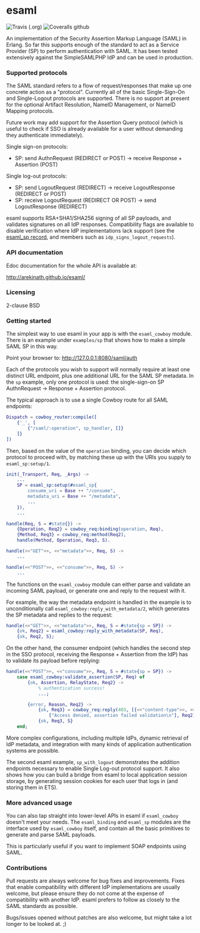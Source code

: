 # esaml

![Travis (.org)](https://img.shields.io/travis/K2InformaticsGmbH/esaml.svg)
![Coveralls github](https://img.shields.io/coveralls/github/K2InformaticsGmbH/esaml.svg)

[travis]: https://travis-ci.org/K2InformaticsGmbH/esaml
[travis badge]: https://img.shields.io/travis/K2InformaticsGmbH/esaml/master.svg?style=flat-square
[coveralls]: https://coveralls.io/github/K2InformaticsGmbH/esaml
[coveralls badge]: https://img.shields.io/coveralls/K2InformaticsGmbH/esaml/master.svg?style=flat-square

An implementation of the Security Assertion Markup Language (SAML) in Erlang. So far this supports enough of the standard to act as a Service Provider (SP) to perform authentication with SAML. It has been tested extensively against the SimpleSAMLPHP IdP and can be used in production.

### Supported protocols

The SAML standard refers to a flow of request/responses that make up one concrete action as a "protocol". Currently all of the basic Single-Sign-On and Single-Logout protocols are supported. There is no support at present for the optional Artifact Resolution, NameID Management, or NameID Mapping protocols.

Future work may add support for the Assertion Query protocol (which is useful to check if SSO is already available for a user without demanding they authenticate immediately).

Single sign-on protocols:

 * SP: send AuthnRequest (REDIRECT or POST) -> receive Response + Assertion (POST)

Single log-out protocols:

 * SP: send LogoutRequest (REDIRECT) -> receive LogoutResponse (REDIRECT or POST)
 * SP: receive LogoutRequest (REDIRECT OR POST) -> send LogoutResponse (REDIRECT)

esaml supports RSA+SHA1/SHA256 signing of all SP payloads, and validates signatures on all IdP responses. Compatibility flags are available to disable verification where IdP implementations lack support (see the [esaml_sp record](http://arekinath.github.io/esaml/esaml.html#type-sp), and members such as `idp_signs_logout_requests`).

### API documentation

Edoc documentation for the whole API is available at:

http://arekinath.github.io/esaml/

### Licensing

2-clause BSD

### Getting started

The simplest way to use esaml in your app is with the `esaml_cowboy` module. There is an example under `examples/sp` that shows how to make a simple SAML SP in this way.

Point your browser to: http://127.0.0.1:8080/saml/auth

Each of the protocols you wish to support will normally require at least one distinct URL endpoint, plus one additional URL for the SAML SP metadata. In the `sp` example, only one protocol is used: the single-sign-on SP AuthnRequest -> Response + Assertion protocol.

The typical approach is to use a single Cowboy route for all SAML endpoints:

```erlang
Dispatch = cowboy_router:compile([
    {'_', [
        {"/saml/:operation", sp_handler, []}
    ]}
])
```

Then, based on the value of the `operation` binding, you can decide which protocol to proceed with, by matching these up with the URIs you supply to `esaml_sp:setup/1`.

```erlang
init(_Transport, Req, _Args) ->
    ...
    SP = esaml_sp:setup(#esaml_sp{
        consume_uri = Base ++ "/consume",
        metadata_uri = Base ++ "/metadata",
        ...
    }),
    ...

handle(Req, S = #state{}) ->
    {Operation, Req2} = cowboy_req:binding(operation, Req),
    {Method, Req3} = cowboy_req:method(Req2),
    handle(Method, Operation, Req3, S).

handle(<<"GET">>, <<"metadata">>, Req, S) ->
    ...

handle(<<"POST">>, <<"consume">>, Req, S) ->
    ...
```

The functions on the `esaml_cowboy` module can either parse and validate an incoming SAML payload, or generate one and reply to the request with it.

For example, the way the metadata endpoint is handled in the example is to unconditionally call `esaml_cowboy:reply_with_metadata/2`, which generates the SP metadata and replies to the request:

```erlang
handle(<<"GET">>, <<"metadata">>, Req, S = #state{sp = SP}) ->
    {ok, Req2} = esaml_cowboy:reply_with_metadata(SP, Req),
    {ok, Req2, S};
```

On the other hand, the consumer endpoint (which handles the second step in the SSO protocol, receiving the Response + Assertion from the IdP) has to validate its payload before replying:

```erlang
handle(<<"POST">>, <<"consume">>, Req, S = #state{sp = SP}) ->
    case esaml_cowboy:validate_assertion(SP, Req) of
        {ok, Assertion, RelayState, Req2} ->
            % authentication success!
            ...;

        {error, Reason, Req2} ->
            {ok, Req3} = cowboy_req:reply(403, [{<<"content-type">>, <<"text/plain">>}],
                ["Access denied, assertion failed validation\n"], Req2),
            {ok, Req3, S}
    end;
```

More complex configurations, including multiple IdPs, dynamic retrieval of IdP metadata, and integration with many kinds of application authentication systems are possible.

The second esaml example, `sp_with_logout` demonstrates the addition endpoints necessary to enable Single Log-out protocol support. It also shows how you can build a bridge from esaml to local application session storage, by generating session cookies for each user that logs in (and storing them in ETS).

### More advanced usage

You can also tap straight into lower-level APIs in esaml if `esaml_cowboy` doesn't meet your needs. The `esaml_binding` and `esaml_sp` modules are the interface used by `esaml_cowboy` itself, and contain all the basic primitives to generate and parse SAML payloads.

This is particularly useful if you want to implement SOAP endpoints using SAML.

### Contributions

Pull requests are always welcome for bug fixes and improvements. Fixes that enable compatibility with different IdP implementations are usually welcome, but please ensure they do not come at the expense of compatibility with another IdP. esaml prefers to follow as closely to the SAML standards as possible.

Bugs/issues opened without patches are also welcome, but might take a lot longer to be looked at. ;)
